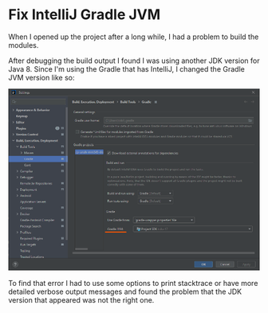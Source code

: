 # Fix IntelliJ Gradle JVM

When I opened up the project after a long while, I had a problem to build
the modules.

After debugging the build output I found I was using another JDK version for
Java 8. Since I'm using the Gradle that has IntelliJ, I changed the Gradle JVM
version like so:

![Fix IntelliJ Gradle JVM](fix-intellij-gradle-jvm.png)

To find that error I had to use some options to print stacktrace or have 
more detailed verbose output messages and found the problem that the JDK 
version that appeared was not the right one.
